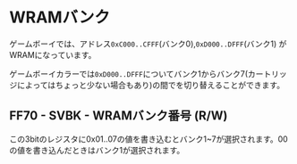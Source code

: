# WRAMバンク

ゲームボーイでは、アドレス`0xC000..CFFF`(バンク0),`0xD000..DFFF`(バンク1) がWRAMになっています。

ゲームボーイカラーでは`0xD000..DFFF`についてバンク1からバンク7(カートリッジによってはちょっと少ない場合もあり)の間でを切り替えることができます。

## FF70 - SVBK - WRAMバンク番号 (R/W)

この3bitのレジスタに0x01..07の値を書き込むとバンク1~7が選択されます。00の値を書き込んだときはバンク1が選択されます。
